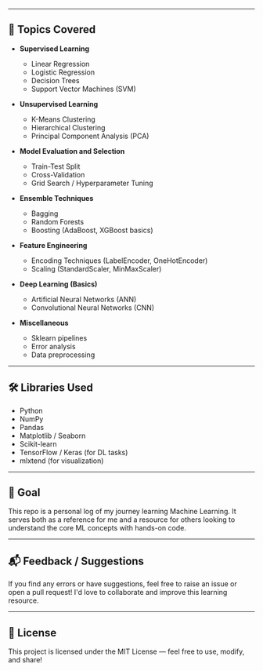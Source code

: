 
---

## 🧠 Topics Covered

- **Supervised Learning**
  - Linear Regression
  - Logistic Regression
  - Decision Trees
  - Support Vector Machines (SVM)

- **Unsupervised Learning**
  - K-Means Clustering
  - Hierarchical Clustering
  - Principal Component Analysis (PCA)

- **Model Evaluation and Selection**
  - Train-Test Split
  - Cross-Validation
  - Grid Search / Hyperparameter Tuning

- **Ensemble Techniques**
  - Bagging
  - Random Forests
  - Boosting (AdaBoost, XGBoost basics)

- **Feature Engineering**
  - Encoding Techniques (LabelEncoder, OneHotEncoder)
  - Scaling (StandardScaler, MinMaxScaler)

- **Deep Learning (Basics)**
  - Artificial Neural Networks (ANN)
  - Convolutional Neural Networks (CNN)

- **Miscellaneous**
  - Sklearn pipelines
  - Error analysis
  - Data preprocessing

---

## 🛠 Libraries Used

- Python
- NumPy
- Pandas
- Matplotlib / Seaborn
- Scikit-learn
- TensorFlow / Keras (for DL tasks)
- mlxtend (for visualization)

---

## 📌 Goal

This repo is a personal log of my journey learning Machine Learning. It serves both as a reference for me and a resource for others looking to understand the core ML concepts with hands-on code.

---

## 📬 Feedback / Suggestions

If you find any errors or have suggestions, feel free to raise an issue or open a pull request! I'd love to collaborate and improve this learning resource.

---

## 📜 License

This project is licensed under the MIT License — feel free to use, modify, and share!

